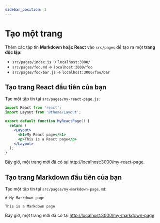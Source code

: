 ```yaml
---
sidebar_position: 1
---
```


# Tạo một trang

Thêm các tập tin **Markdown hoặc React** vào `src/pages` để tạo ra một **trang độc lập**:

- `src/pages/index.js` → `localhost:3000/`
- `src/pages/foo.md` → `localhost:3000/foo`
- `src/pages/foo/bar.js` → `localhost:3000/foo/bar`

## Tạo trang React đầu tiên của bạn

Tạo một tập tin tại `src/pages/my-react-page.js`:

```jsx title="src/pages/my-react-page.js"
import React from 'react';
import Layout from '@theme/Layout';

export default function MyReactPage() {
  return (
    <Layout>
      <h1>My React page</h1>
      <p>This is a React page</p>
    </Layout>
  );
}
```

Bây giờ, một trang mới đã có tại [http://localhost:3000/my-react-page](http://localhost:3000/my-react-page).

## Tạo trang Markdown đầu tiên của bạn

Tạo một tập tin tại `src/pages/my-markdown-page.md`:

```mdx title="src/pages/my-markdown-page.md"
# My Markdown page

This is a Markdown page
```

Bây giờ, một trang mới đã có tại [http://localhost:3000/my-markdown-page](http://localhost:3000/my-markdown-page).

